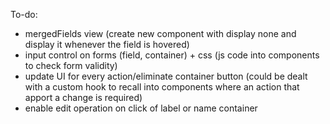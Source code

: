 To-do:

- mergedFields view (create new component with display none and display it whenever the field is hovered)
- input control on forms (field, container) + css (js code into components to check form validity)
- update UI for every action/eliminate container button (could be dealt with a custom hook to recall into components where an action that apport a change is required)
- enable edit operation on click of label or name container
